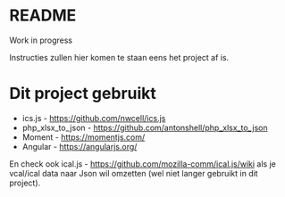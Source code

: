 README
======

Work in progress

Instructies zullen hier komen te staan eens het project af is.


# Dit project gebruikt
- ics.js - https://github.com/nwcell/ics.js
- php_xlsx_to_json - https://github.com/antonshell/php_xlsx_to_json
- Moment - https://momentjs.com/ 
- Angular - https://angularjs.org/

En check ook ical.js - https://github.com/mozilla-comm/ical.js/wiki als je vcal/ical data naar Json wil omzetten (wel niet langer gebruikt in dit project).